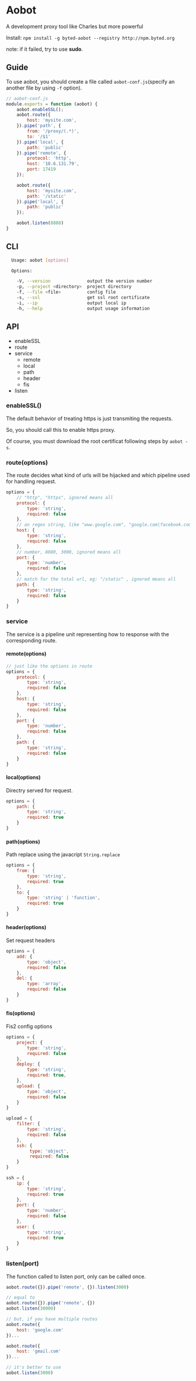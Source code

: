 # Aobot
A development proxy tool like Charles but more powerful

Install: `npm install -g byted-aobot --registry http://npm.byted.org`

note: if it failed, try to use **sudo**.

## Guide
To use aobot, you should create a file called `aobot-conf.js`(specify an another file by using `-f` option).

```js
// aobot-conf.js
module.exports = function (aobot) {
    aobot.enableSSL();
    aobot.route({
        host: 'mysite.com',
    }).pipe('path', {
        from: '/proxy/(.*)',
        to: '/$1'
    }).pipe('local', {
        path: 'public'
    }).pipe('remote', {
        protocol: 'http',
        host: '10.6.131.79',
        port: 17419
    });

    aobot.route({
        host: 'mysite.com',
        path: '/static'
    }).pipe('local', {
        path: 'public'
    });

    aobot.listen(8888)
}
```

## CLI
```bash
  Usage: aobot [options]

  Options:

    -V, --version              output the version number
    -p, --project <directory>  project directory
    -f, --file <file>          config file
    -s, --ssl                  get ssl root certificate
    -i, --ip                   output local ip
    -h, --help                 output usage information
```

## API
- enableSSL
- route
- service
    - remote
    - local
    - path
    - header
    - fis
- listen

### enableSSL()
The default behavior of treating https is just transmiting the requests.

So, you should call this to enable https proxy.

Of course, you must download the root certificat following steps by `aobot -s`.

### route(options)
The route decides what kind of urls will be hijacked and which pipeline used for handling request.

```js
options = {
    // "http", "https", ignored means all
    protocol: {
        type: 'string',
        required: false
    },
    // an regex string, like "www.google.com", "google.com|facebook.com", ignored means all
    host: {
        type: 'string',
        required: false       
    },
    // number, 8080, 3000, ignored means all
    port: {
        type: 'number',
        required: false
    },
    // match for the total url, eg: "/static" , ignored means all
    path: {
        type: 'string',
        required: false
    }
}
```

### service
The service is a pipeline unit representing how to response with the corresponding route.

#### remote(options)
```js
// just like the options in route
options = {
    protocol: {
        type: 'string',
        required: false
    },
    host: {
        type: 'string',
        required: false     
    },
    port: {
        type: 'number',
        required: false
    },
    path: {
        type: 'string',
        required: false
    }
}
```

#### local(options)
Directry served for request.

```js
options = {
    path: {
        type: 'string',
        required: true
    }
}
```

#### path(options)
Path replace using the javacript `String.replace`

```js
options = {
    from: {
        type: 'string',
        required: true
    },
    to: {
        type: 'string' | 'function',
        required: true
    }
}
```
#### header(options)
Set request headers
```js
options = {
    add: {
        type: 'object',
        required: false
    },
    del: {
        type: 'array',
        required: false
    }
}
```

#### fis(options)
Fis2 config options

```js
options = {
    project: {
        type: 'string',
        required: false        
    },
    deploy: {
        type: 'string',
        required: true,
    },
    upload: {
        type: 'object',
        required: false
    }
}

upload = {
    filter: {
        type: 'string',
        required: false
    },
    ssh: {
         type: 'object',
         required: false       
    }
}

ssh = {
    ip: {
        type: 'string',
        required: true
    },
    port: {
        type: 'number',
        required: false
    },
    user: {
        type: 'string',
        required: true        
    }
}
```

### listen(port)
The function called to listen port, only can be called once.

```js
aobot.route({}).pipe('remote', {}).listen(3000)

// equal to 
aobot.route({}).pipe('remote', {})
aobot.listen(30000)

// but, if you have multiple routes
aobot.route({
    host: 'google.com'
})...

aobot.route({
    host: 'gmail.com'
})...

// it's better to use
aobot.listen(3000)
```
